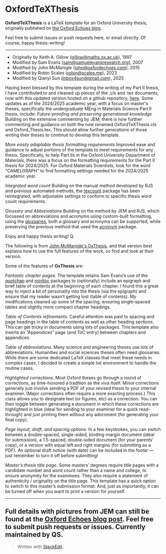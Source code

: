# OxfordTeXThesis

**OxfordTeXThesis** is a LaTeX template for an Oxford University thesis, originally published on [the Oxford Echoes blog](https://www.oxfordechoes.com/oxford-thesis-template/).


Feel free to submit issues or push requests here, or email directly. Of course, happy thesis-writing!

---
- Originally by Keith A. Gillow (gillow@maths.ox.ac.uk), 1997
- Modified by Sam Evans (sam@samuelevansresearch.org), 2007
- Modified by John McManigle (john@oxfordechoes.com), 2015
- Modified by Robin Scales (robin@scales.me), 2023
- Modified by Qianyi Sun (inbox4sun@gmail.com), 2025

Having been blessed by this template during the writing of my Part II thesis, I have contributed to and cleaned up pieces of the .cls and .tex documents, now with this updated version hosted on a github repository, [here](https://github.com/Qboidal/OxTeXThesis). Some updates as of the 2024/2025 academic year, with a focus on master's theses, specifically the undergraduate MEng in Materials Science Part II thesis, include:
*Future-proofing and preserving generational knowledge* Building on the extensive commenting by JEM, there is now further commenting and guidance on both the now renamed OxfordTeXThesis.cls and Oxford_Thesis.tex. This should allow further generations of those writing their theses to continue to develop this template.

*More easily adaptable thesis formatting requirements* Improved ease and guidance to adjust portions of the template to meet requirements for any thesis. Specifically, to help Part IIs in the Oxford University Department of Materials, there was a focus on the formatting requirements for the Part II thesis for 2024/2025. For Oxford Materials Scientists, look for the word "CAMELGRAPH" to find formatting settings needed for the 2024/2025 academic year.

*Integrated word count* Building on the manual method developed by RJS and previous automated methods, the [texcount](https://ctan.org/pkg/texcount?lang=en) package has been reintegrated, with adjustable settings to conform to specific thesis word count requirements.

*Glossary and Abbreviations* Building on the method by JEM and RJS, which focussed on abbreviations and acronyms using custom-built formatting, using the [glossaries](https://www.ctan.org/pkg/glossaries), both a glossary and acronyms can be supported, while preserving the previous method that used the [acronym](https://www.ctan.org/pkg/acronym) package. 

Enjoy and happy thesis writing! 
Q.

The following is from [John McManigle's OxThesis](https://github.com/mcmanigle/OxThesis), and that version best explains how to use the full features of the work, so find and look at their version.

Some of the features of **OxThesis** are:

*Fantastic chapter pages.* The template retains Sam Evans’s use of the [quotchap](https://www.ctan.org/pkg/quotchap?lang=en) and [minitoc](https://www.ctan.org/pkg/minitoc?lang=en) packages to (optionally) include an epigraph and brief table of contents at the beginning of each chapter. I found this a great way to inject a bit of personality into the thesis (via the epigraph) and ensure that my reader wasn’t getting lost (table of contents). My modifications cleaned up some of the spacing, ensuring single-spaced tables and slightly more compact chapter headings.

*Table of Contents refinements.* Careful attention was paid to spacing and page headings in the table of contents as well as other heading sections. This can get tricky in documents using lots of packages. This template also inserts an “Appendices” page (and ToC entry) between chapters and appendices.

*Table of abbreviations.* Many science and engineering theses use lots of abbreviations. Humanities and social sciences theses often need glossaries. While there are some dedicated LaTeX classes that meet these needs in complex cases, I decided to create a simple list environment to handle the routine cases.

*Highlighted corrections.* Most Oxford theses go through a round of corrections, as time-honored a tradition as the viva itself. Minor corrections generally just involve sending a PDF of your revised thesis to your internal examiner. (Major corrections often require a more exacting process.) This class allows you to designate text (or figures, etc) as a correction. You can then toggle between generating a document in which these corrections are highlighted in blue (ideal for sending to your examiner for a quick read-through) and just printing them without any adornment (for generating your final copy).

*Page layout, draft, and spacing options.* In a few keystrokes, you can switch between a double-spaced, single-sided, binding-margin document (ideal for submission), a 1.5-spaced, double-sided document (for your parents’ copy), or a version with equal left and right margins (for submitting as a PDF). An optional draft notice (with date) can be included in the footer — just remember to turn it off before submitting!

*Master’s thesis title page.* Some masters’ degrees require title pages with a candidate number and word count rather than a name and college, to ensure anonymity for the examinees. They also require a statement of authenticity / originality on the title page. This template has a quick option to switch to this master’s submission format. And, just as importantly, it can be turned off when you want to print a version for yourself.

---
Full details with pictures from JEM can still be found at the [Oxford Echoes blog post](https://www.oxfordechoes.com/oxford-thesis-template/).  Feel free to submit push requests or issues. Currently maintained by QS. 
---
> Written with [StackEdit](https://stackedit.io/).

